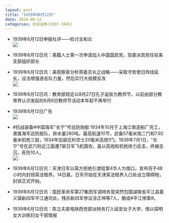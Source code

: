 ```yaml
---
layout: post
title: "1939年06月12日"
date: 2014-06-12
categories: 抗日战争(1937-1945)
---
```


<meta name="referrer" content="no-referrer" />

- 1939年6月12日申报社评——检讨主和论 <br/><img src="https://ww3.sinaimg.cn/large/aca367d8jw1ehbnaej6q0j20oy1354lu.jpg" />

- 1939年6月12日讯：美籍人士第一次申请加入中国国民党，现委派其担任驻美支部组织部长 

- 1939年6月12日讯：美观察家分析蒋委员长之战略——采取守势使日阵线延长，设法增强游击队力量，然后实行大规模反攻 <br/><img src="https://ww4.sinaimg.cn/large/aca367d8jw1ehbcvgykp2j207x0bnmyw.jpg" />

- 1939年6月12日讯：教育部规定以8月27日孔子诞辰为教师节，以前由部分教育界认识发起的6月6日教师节活动本年起不再举行 

- 1939年6月12日广告 <br/><img src="https://ww3.sinaimg.cn/large/aca367d8jw1ehb5xq5y5jj20fb0kqq7c.jpg" />

- #抗战装备#中国海军"长宁"号巡防炮艇:1934年10月于上海江南造船厂完工，隶属海军巡防舰队，排水量280吨，最高航速10节，武备57毫米炮二门和7.92毫米机枪三挺，1934年加装厄利空士20毫米高炮1门。1938年7月1日，"长宁"号在武穴附近江面遭7架日军飞机围攻，虽以高炮和机枪拼力反击，终被击沉，死伤10人。 <br/><img src="https://ww3.sinaimg.cn/large/aca367d8jw1ehb3ngnwomj20b406u0te.jpg" />

- 1939年6月12日讯：天津日军以英方拒绝引渡程案4华人为借口，宣布将于48小时内封锁英法租界。14日晨，日军开始在天津英法租界入口处设立障碍物，封锁正式开始。 

- 1939年6月12日讯：国民革命军第27集团军调特务营突然包围湖南省平江县嘉义镇新四军平江通讯处，残杀新四军参议涂正坤等7人，酿成#平江惨案#。 

- 1939年6月12日讯：陈立夫密电陕西党部派特务打入延安女子大学，借以探明女大训练妇女干部情报 

